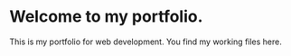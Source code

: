 # Welcome to my portfolio.
This is my portfolio for web development. 
You find my working files here.
